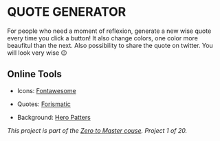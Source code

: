 # QUOTE GENERATOR
For people who need a moment of reflexion, generate a new wise quote every time you click a button!
It also change colors, one color more beaufitul than the next. 
Also possibility to share the quote on twitter. You will look very wise :wink:

## Online Tools 

* Icons: [Fontawesome](https://fontawesome.com/)

* Quotes: [Forismatic](http://api.forismatic.com/api/1.0/?method=getQuote&lang=en&format=json)

* Background: [Hero Patters](https://www.heropatterns.com/)


*This project is part of the [Zero to Master couse](https://academy.zerotomastery.io/p/javascript-projects). Project 1 of 20.*